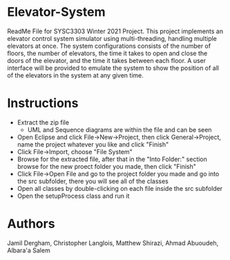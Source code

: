# Elevator-System

ReadMe File for SYSC3303 Winter 2021 Project. This project implements an elevator control system simulator using multi-threading, handling multiple elevators at once. The system configurations consists of the number of floors, the number of elevators, the time it takes to open and close the doors of the elevator, and the time it takes between each floor. A user interface will be provided to emulate the system to show the position of all of the elevators in the system at any given time.  

# Instructions
-  Extract the zip file
    - UML and Sequence diagrams are within the file and can be seen
- Open Eclipse and click File->New->Project, then click General->Project, name the project whatever you like and click "Finish"
- Click File->Import, choose "File System"
- Browse for the extracted file, after that in the "Into Folder:" section browse for the new proect folder you made, then click "Finish"
- Click File->Open File and go to the project folder you made and go into the src subfolder, there you will see all of the classes
- Open all classes by double-clicking on each file inside the src subfolder
- Open the setupProcess class and run it

# Authors
Jamil Dergham, Christopher Langlois, Matthew Shirazi, Ahmad Abuoudeh, Albara'a Salem 
